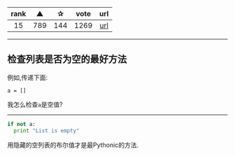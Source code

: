 | rank | ▲ | ✰ | vote | url |
|:-:|:-:|:-:|:-:|:-:|
|  15  |  789 | 144 | 1269 | [url](http://stackoverflow.com/questions/53513/best-way-to-check-if-a-list-is-empty) |

***

## 检查列表是否为空的最好方法

例如,传递下面:

```
a = []
```

我怎么检查`a`是空值?

***

```python
if not a:
  print "List is empty"
```

用隐藏的空列表的布尔值才是最Pythonic的方法.

